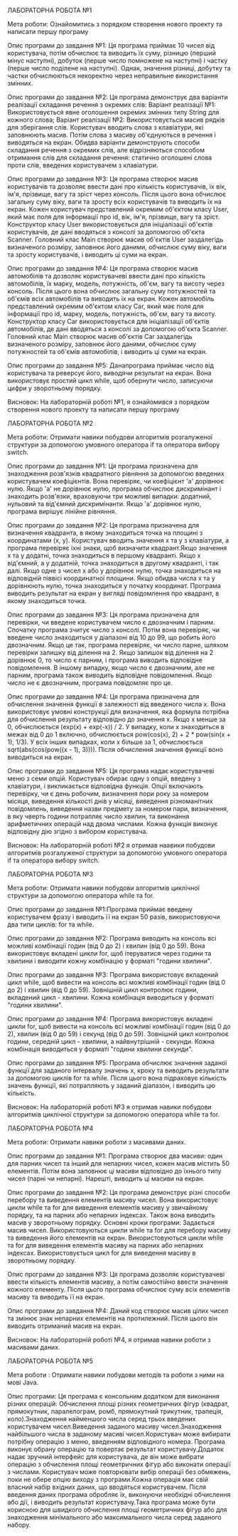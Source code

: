 ЛАБОРАТОРНА РОБОТА №1

Мета роботи: Ознайомитись з порядком створення нового проекту та написати першу програму

Опис програми до завдання №1: Ця програма приймає 10 чисел від користувача, потім обчислює та виводить їх суму, різницю (перший мінус наступні), добуток (перше число помножене на наступні) і частку (перше число поділене на наступні). Однак, значення різниці, добутку та частки обчислюються некоректно через неправильне використання змінних.

Опис програми до завдання №2: Ця програма демонструє два варіанти реалізації складання речення з окремих слів: Варіант реалізації №1: Використовується явне оголошення окремих змінних типу String для кожного слова; Варіант реалізації №2: Використовується масив рядків для зберігання слів. Користувач вводить слова з клавіатури, які заповнюють масив. Потім слова з масиву об'єднуються в речення і виводяться на екран. Обидва варіанти демонструють способи складання речення з окремих слів, але відрізняються способом отримання слів для складання речення: статично оголошені слова проти слів, введених користувачем з клавіатури.

Опис програми до завдання №3: Ця програма створює масив користувачів та дозволяє ввести дані про кількість користувачів, їх вік, ім'я, прізвище, вагу та зріст через консоль. Після цього вона обчислює загальну суму віку, ваги та зросту всіх користувачів та виводить їх на екран. Кожен користувач представлений окремим об'єктом класу User, який має поля для інформації про id, вік, ім'я, прізвище, вагу та зріст. Конструктор класу User використовується для ініціалізації об'єктів користувачів, де дані вводяться з консолі за допомогою об'єкта Scanner. Головний клас Main створює масив об'єктів User заздалегідь визначеного розміру, заповнює його даними, обчислює суму віку, ваги та зросту користувачів, і виводить ці суми на екран.

Опис програми до завдання №4: Ця програма створює масив автомобілів та дозволяє користувачеві ввести дані про кількість автомобілів, їх марку, модель, потужність, об'єм, вагу та висоту через консоль. Після цього вона обчислює загальну суму потужностей та об'ємів всіх автомобілів та виводить їх на екран. Кожен автомобіль представлений окремим об'єктом класу Car, який має поля для інформації про id, марку, модель, потужність, об'єм, вагу та висоту. Конструктор класу Car використовується для ініціалізації об'єктів автомобілів, де дані вводяться з консолі за допомогою об'єкта Scanner. Головний клас Main створює масив об'єктів Car заздалегідь визначеного розміру, заповнює його даними, обчислює суму потужностей та об'ємів автомобілів, і виводить ці суми на екран.

Опис програми до завдання №5: Данапрограма приймає число від користувача та реверсує його, виводячи результат на екран. Вона використовує простий цикл while, щоб обернути число, записуючи цифри у зворотньому порядку.

Висновок: На лабораторній роботі №1, я ознайомився з порядком створення нового проекту та написати першу програму

ЛАБОРАТОРНА РОБОТА №2

Мета роботи: Отримати навики побудови алгоритмів розгалуженої структури за допомогою умовного оператора if та оператора вибору switch.

Опис програми до завдання №1: Ця програма призначена для знаходження розв'язків квадратного рівняння за допомогою введених користувачем коефіцієнтів. Вона перевіряє, чи коефіцієнт 'a' дорівнює нулю. Якщо 'a' не дорівнює нулю, програма обчислює дискримінант і знаходить розв'язки, враховуючи три можливі випадки: додатний, нульовий та від'ємний дискримінанти. Якщо 'a' дорівнює нулю, програма вирішує лінійне рівняння.

Опис програми до завдання №2: Ця програма призначена для визначення квадранта, в якому знаходиться точка на площині з координатами (x, y). Користувач вводить значення x та y з клавіатури, а програма перевіряє їхні знаки, щоб визначити квадрант.Якщо значення x та y додатні, точка знаходиться в першому квадранті. Якщо x від'ємний, а y додатній, точка знаходиться в другому квадранті, і так далі. Якщо одне з чисел x або y дорівнює нулю, точка знаходиться на відповідній піввісі координатної площини. Якщо обидва числа x та y дорівнюють нулю, точка знаходиться у початку координат. Програма виводить результат на екран у вигляді повідомлення про квадрант, в якому знаходиться точка.

Опис програми до завдання №3: Ця програма призначена для перевірки, чи введене користувачем число є двозначним і парним. Спочатку програма зчитує число з консолі. Потім вона перевіряє, чи введене число знаходиться у діапазоні від 10 до 99, що робить його двозначним. Якщо це так, програма перевіряє, чи число парне, шляхом перевірки залишку від ділення на 2. Якщо залишок від ділення на 2 дорівнює 0, то число є парним, і програма виводить відповідне повідомлення. В іншому випадку, якщо число є двозначним, але не парним, програма також виводить відповідне повідомлення. Якщо число не є двозначним, програма повідомляє про це.

Опис програми до завдання №4: Ця програма призначена для обчислення значення функції в залежності від введеного числа x. Вона використовує умовні конструкції для визначення, яка формула потрібна для обчислення результату відповідно до значення x. Якщо x менше за 0, обчислюється (exp(x) + exp(-x)) / 2. У випадку, коли x знаходиться в межах від 0 до 1 включно, обчислюється pow(cos(x), 2) + 2 * pow(sin(x + 1), 1/3). У всіх інших випадках, коли x більше за 1, обчислюється sqrt(abs(cos(pow((x - 1), 3)))). Після обчислення значення функції воно виводиться на екран.

Опис програми до завдання №5: Ця програма надає користувачеві меню з семи опцій. Користувач обирає одну з опцій, введену з клавіатури, і викликається відповідна функція. Опції включають перевірку, чи є день робочим, визначення пори року за номером місяця, виведення кількості днів у місяці, виведення різноманітних повідомлень, виведення назви предмету за номером пари, визначення, в яку чверть години потрапляє число хвилин, та виконання арифметичних операцій над двома числами. Кожна функція виконує відповідну дію згідно з вибором користувача.

Висновок: На лабораторній роботі №2 я отримав наавики побудови алгоритмів розгалуженої структури за допомогою умовного оператора if та оператора вибору switch.

ЛАБОРАТОРНА РОБОТА №3

Мета роботи: Отримати навики побудови алгоритмів циклічної структури за допомогою оператора while та for.

Опис програми до завдання №1:Програма приймає введену користувачем фразу і виводить її на екран 50 разів, використовуючи два типи циклів: for та while.

Опис програми до завдання №2: Програма виводить на консоль всі можливі комбінації годин (від 0 до 2) і хвилин (від 0 до 59). Вона використовує вкладені цикли for, щоб ітеруватися через години та хвилини і виводити кожну комбінацію у форматі "години хвилини".

Опис програми до завдання №3: Програма використовує вкладений цикл while, щоб вивести на консоль всі можливі комбінації годин (від 0 до 2) і хвилин (від 0 до 59). Зовнішній цикл контролює години, вкладений цикл - хвилини. Кожна комбінація виводиться у форматі "години хвилини".

Опис програми до завдання №4: Програма використовує вкладені цикли for, щоб вивести на консоль всі можливі комбінації годин (від 0 до 2), хвилин (від 0 до 59) і секунд (від 0 до 59). Зовнішній цикл контролює години, середній цикл - хвилини, а найвнутрішній - секунди. Кожна комбінація виводиться у форматі "години хвилини секунди".

Опис програми до завдання №5: Програма обчислює значення заданої функції для заданого інтервалу значень x, кроку та виводить результати за допомогою циклів for та while. Після цього вона підраховує кількість значень функції, які потрапляють у заданий діапазон, і виводить цю кількість.

Висновок: На лабораторній роботі №3 я отримав навики побудови алгоритмів циклічної структури за допомогою оператора while та for.

ЛАБОРАТОРНА РОБОТА №4

Мета роботи: Отримати навики роботи з масивами даних.

Опис програми до завдання №1: Програма створює два масиви: один для парних чисел та інший для непарних чисел, кожен масив містить 50 елементів. Потім вона заповнює ці масиви відповідно до їхнього типу чисел (парні чи непарні). Нарешті, виводить ці масиви на екран. 

Опис програми до завдання №2: Ця програма демонструє різні способи перебору та виведення елементів масиву чисел. Вона використовує цикли while та for для виведення елементів масиву у звичайному порядку, та на парних або непарних індексах. Також вона виводить масив у зворотньому порядку. Основні кроки програми: Задається масив чисел. Використовуються цикли while та for для перебору масиву та виведення його елементів на екран. Використовуються цикли while та for для виведення елементів масиву на парних або непарних індексах. Використовується цикл for для виведення масиву в зворотньому порядку.

Опис програми до завдання №3: Ця програма дозволяє користувачеві ввести кількість елементів масиву, а потім самостійно ввести значення кожного елементу. Після цього програма обчислює суму всіх елементів масиву та виводить її на екран.

Опис програми до завдання №4: Даний код створює масив цілих чисел та змінює знак непарних елементів на протилежний. Після цього він виводить отриманий масив на екран.

Висновок: На лабораторній роботі №4, я отримав навики роботи з масивами даних.

ЛАБОРАТОРНА РОБОТА №5

Мета роботи : Отримати навики побудови методів та роботи з ними на мові Java.

Опис програми: Ця програма є консольним додатком для виконання різних операцій:
Обчислення площі різних геометричних фігур (квадрат, прямокутник, паралелограм, ромб, прямокутний трикутник, трапеція, коло).Знаходження найменшого числа серед трьох введених користувачем чисел.Виведення заданого масиву чисел.Знаходження найбільшого числа в заданому масиві чисел.Користувач може вибирати потрібну операцію з меню, введенням відповідного номера. Програма виконує обрану операцію та повертає результат користувачу.Додаток надає зручний інтерфейс для користувача, де він може вибрати операцію з обчислення площі геометричних фігур або виконати операції з числами. Користувач може повторювати вибір операції без обмежень, поки не обере опцію виходу з програми.Кожна операція має свій власний набір вхідних даних, що вводяться користувачем. Після введення даних програма обробляє їх, виконуючи необхідні обчислення або дії, і виводить результат користувачу.Така програма може бути корисною для швидкого обчислення площі геометричних фігур або для знаходження мінімального або максимального числа серед заданого набору.
 
